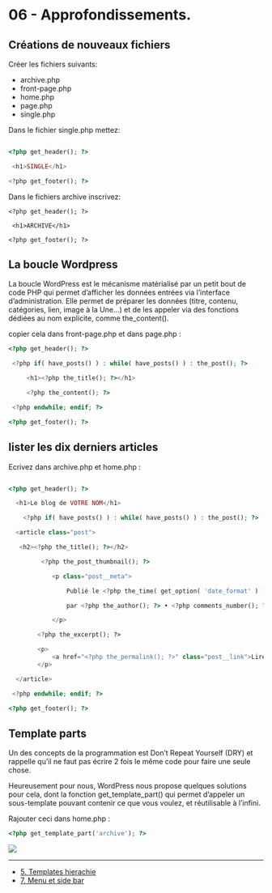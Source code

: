 # 06 - Approfondissements.

## Créations de nouveaux fichiers

Créer les fichiers suivants: 
* archive.php
* front-page.php
* home.php
* page.php
* single.php

Dans le fichier single.php mettez:

```PHP

<?php get_header(); ?>

 <h1>SINGLE</h1>

<?php get_footer(); ?>

```

Dans le fichiers archive inscrivez: 

```
<?php get_header(); ?>

 <h1>ARCHIVE</h1>

<?php get_footer(); ?>
```

## La boucle Wordpress

La boucle WordPress est le mécanisme matérialisé par un petit bout de code PHP qui permet d’afficher les données entrées via l’interface d’administration. Elle permet de préparer les données (titre, contenu, catégories, lien, image à la Une…) et de les appeler via des fonctions dédiées au nom explicite, comme the_content().

copier cela dans front-page.php et dans page.php :

```PHP
<?php get_header(); ?>

 <?php if( have_posts() ) : while( have_posts() ) : the_post(); ?>

     <h1><?php the_title(); ?></h1>

     <?php the_content(); ?>

 <?php endwhile; endif; ?>

<?php get_footer(); ?>

```

## lister les dix derniers articles

Ecrivez dans archive.php et home.php :

```PHP

<?php get_header(); ?>

  <h1>Le blog de VOTRE NOM</h1>

    <?php if( have_posts() ) : while( have_posts() ) : the_post(); ?>

  <article class="post">

   <h2><?php the_title(); ?></h2>

         <?php the_post_thumbnail(); ?>

            <p class="post__meta">

                Publié le <?php the_time( get_option( 'date_format' ) ); ?> 

                par <?php the_author(); ?> • <?php comments_number(); ?>

            </p>

        <?php the_excerpt(); ?>

        <p>
            <a href="<?php the_permalink(); ?>" class="post__link">Lire la suite</a>
        </p>

  </article>

 <?php endwhile; endif; ?>

<?php get_footer(); ?>

```

## Template parts

Un des concepts de la programmation est Don’t Repeat Yourself (DRY) et rappelle qu’il ne faut pas écrire 2 fois le même code pour faire une seule chose.

Heureusement pour nous, WordPress nous propose quelques solutions pour cela, dont la fonction get_template_part() qui permet d’appeler un sous-template pouvant contenir ce que vous voulez, et réutilisable à l’infini.

Rajouter ceci dans home.php :

```PHP
<?php get_template_part('archive'); ?>
```

![](https://media.giphy.com/media/HhI4bOgiJ6RfG/giphy.gif)

---

- [5. Templates hierachie](./05-Templates-hIerachie.md)
- [7. Menu et side bar](./07-Menus-&-sidebar.md)

